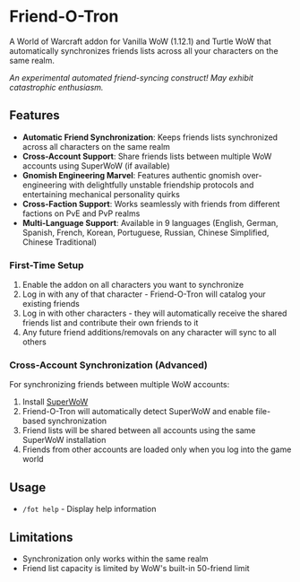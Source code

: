 # Friend-O-Tron

A World of Warcraft addon for Vanilla WoW (1.12.1) and Turtle WoW that automatically synchronizes friends lists across all your characters on the same realm.

*An experimental automated friend-syncing construct! May exhibit catastrophic enthusiasm.*

## Features

- **Automatic Friend Synchronization**: Keeps friends lists synchronized across all characters on the same realm
- **Cross-Account Support**: Share friends lists between multiple WoW accounts using SuperWoW (if available)
- **Gnomish Engineering Marvel**: Features authentic gnomish over-engineering with delightfully unstable friendship protocols and entertaining mechanical personality quirks
- **Cross-Faction Support**: Works seamlessly with friends from different factions on PvE and PvP realms
- **Multi-Language Support**: Available in 9 languages (English, German, Spanish, French, Korean, Portuguese, Russian, Chinese Simplified, Chinese Traditional)

### First-Time Setup

1. Enable the addon on all characters you want to synchronize
2. Log in with any of that character - Friend-O-Tron will catalog your existing friends
3. Log in with other characters - they will automatically receive the shared friends list and contribute their own friends to it
4. Any future friend additions/removals on any character will sync to all others

### Cross-Account Synchronization (Advanced)

For synchronizing friends between multiple WoW accounts:

1. Install [SuperWoW](https://github.com/balakethelock/SuperWoW)
2. Friend-O-Tron will automatically detect SuperWoW and enable file-based synchronization
3. Friend lists will be shared between all accounts using the same SuperWoW installation
4. Friends from other accounts are loaded only when you log into the game world

## Usage

- `/fot help` - Display help information

## Limitations

- Synchronization only works within the same realm
- Friend list capacity is limited by WoW's built-in 50-friend limit
